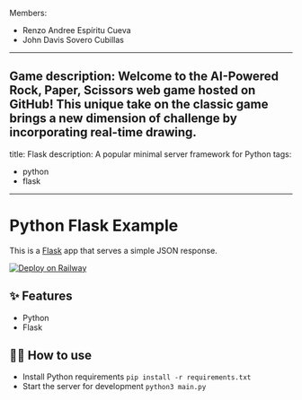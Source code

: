 Members:
  - Renzo Andree Espíritu Cueva
  - John Davis Sovero Cubillas
---
Game description: 
    Welcome to the AI-Powered Rock, Paper, Scissors web game hosted on GitHub! This unique take on 
    the classic game brings a new dimension of challenge by incorporating real-time drawing.
---
title: Flask
description: A popular minimal server framework for Python
tags:
  - python
  - flask
---

# Python Flask Example

This is a [Flask](https://flask.palletsprojects.com/en/1.1.x/) app that serves a simple JSON response.

[![Deploy on Railway](https://railway.app/button.svg)](https://railway.app/new/template/zUcpux)

## ✨ Features

- Python
- Flask

## 💁‍♀️ How to use

- Install Python requirements `pip install -r requirements.txt`
- Start the server for development `python3 main.py`
